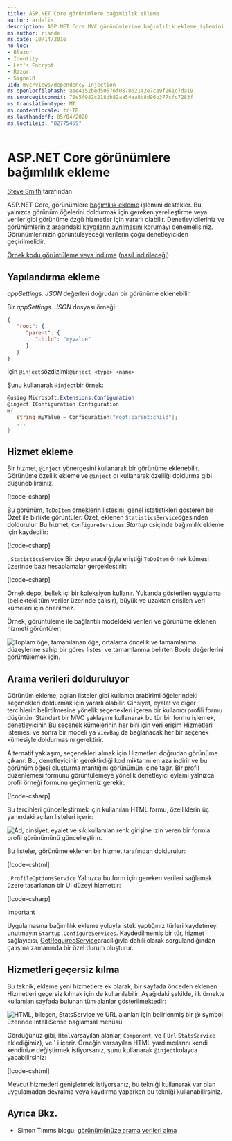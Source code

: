 ```yaml
---
title: ASP.NET Core görünümlere bağımlılık ekleme
author: ardalis
description: ASP.NET Core MVC görünümlerine bağımlılık ekleme işlemini nasıl desteklediğini öğrenin.
ms.author: riande
ms.date: 10/14/2016
no-loc:
- Blazor
- Identity
- Let's Encrypt
- Razor
- SignalR
uid: mvc/views/dependency-injection
ms.openlocfilehash: aee4152bed50576f087862142e7ce9f261c7da19
ms.sourcegitcommit: 70e5f982c218db82aa54aa8b8d96b377cfc7283f
ms.translationtype: MT
ms.contentlocale: tr-TR
ms.lasthandoff: 05/04/2020
ms.locfileid: "82775459"
---
```

# <a name="dependency-injection-into-views-in-aspnet-core"></a>ASP.NET Core görünümlere bağımlılık ekleme

[Steve Smith](https://ardalis.com/) tarafından

ASP.NET Core, görünümlere [bağımlılık ekleme](xref:fundamentals/dependency-injection) işlemini destekler. Bu, yalnızca görünüm öğelerini doldurmak için gereken yerelleştirme veya veriler gibi görünüme özgü hizmetler için yararlı olabilir. Denetleyicileriniz ve görünümleriniz arasındaki [kaygıların ayrılmasını](/dotnet/standard/modern-web-apps-azure-architecture/architectural-principles#separation-of-concerns) korumayı denemelisiniz. Görünümlerinizin görüntüleyeceği verilerin çoğu denetleyiciden geçirilmelidir.

[Örnek kodu görüntüleme veya indirme](https://github.com/dotnet/AspNetCore.Docs/tree/master/aspnetcore/mvc/views/dependency-injection/sample) ([nasıl indirileceği](xref:index#how-to-download-a-sample))

## <a name="configuration-injection"></a>Yapılandırma ekleme

*appSettings. JSON* değerleri doğrudan bir görünüme eklenebilir.

Bir *appSettings. JSON* dosyası örneği:

```json
{
   "root": {
      "parent": {
         "child": "myvalue"
      }
   }
}
```

İçin `@inject`sözdizimi:`@inject <type> <name>`

Şunu kullanarak `@inject`bir örnek:

```csharp
@using Microsoft.Extensions.Configuration
@inject IConfiguration Configuration
@{
   string myValue = Configuration["root:parent:child"];
   ...
}
```

## <a name="service-injection"></a>Hizmet ekleme

Bir hizmet, `@inject` yönergesini kullanarak bir görünüme eklenebilir. Görünüme özellik ekleme ve `@inject` dı kullanarak özelliği doldurma gibi düşünebilirsiniz.

[!code-csharp[](../../mvc/views/dependency-injection/sample/src/ViewInjectSample/Views/ToDo/Index.cshtml?highlight=4,5,15,16,17)]

Bu görünüm, `ToDoItem` örneklerin listesini, genel istatistikleri gösteren bir Özet ile birlikte görüntüler. Özet, eklenen `StatisticsService`öğesinden doldurulur. Bu hizmet, `ConfigureServices` *Startup.cs*içinde bağımlılık ekleme için kaydedilir:

[!code-csharp[](../../mvc/views/dependency-injection/sample/src/ViewInjectSample/Startup.cs?highlight=6,7&range=15-22)]

, `StatisticsService` Bir depo aracılığıyla eriştiği `ToDoItem` örnek kümesi üzerinde bazı hesaplamalar gerçekleştirir:

[!code-csharp[](../../mvc/views/dependency-injection/sample/src/ViewInjectSample/Model/Services/StatisticsService.cs?highlight=15,20,25)]

Örnek depo, bellek içi bir koleksiyon kullanır. Yukarıda gösterilen uygulama (bellekteki tüm veriler üzerinde çalışır), büyük ve uzaktan erişilen veri kümeleri için önerilmez.

Örnek, görüntüleme ile bağlantılı modeldeki verileri ve görünüme eklenen hizmeti görüntüler:

![Toplam öğe, tamamlanan öğe, ortalama öncelik ve tamamlanma düzeylerine sahip bir görev listesi ve tamamlanma belirten Boole değerlerini görüntülemek için.](dependency-injection/_static/screenshot.png)

## <a name="populating-lookup-data"></a>Arama verileri dolduruluyor

Görünüm ekleme, açılan listeler gibi kullanıcı arabirimi öğelerindeki seçenekleri doldurmak için yararlı olabilir. Cinsiyet, eyalet ve diğer tercihlerin belirtilmesine yönelik seçenekleri içeren bir kullanıcı profili formu düşünün. Standart bir MVC yaklaşımı kullanarak bu tür bir formu işlemek, denetleyicinin Bu seçenek kümelerinin her biri için veri erişim Hizmetleri istemesi ve sonra bir modeli ya `ViewBag` da bağlanacak her bir seçenek kümesiyle doldurmasını gerektirir.

Alternatif yaklaşım, seçenekleri almak için Hizmetleri doğrudan görünüme çıkarır. Bu, denetleyicinin gerektirdiği kod miktarını en aza indirir ve bu görünüm öğesi oluşturma mantığını görünümün içine taşır. Bir profil düzenlemesi formunu görüntülemeye yönelik denetleyici eylemi yalnızca profil örneği formunu geçirmeniz gerekir:

[!code-csharp[](../../mvc/views/dependency-injection/sample/src/ViewInjectSample/Controllers/ProfileController.cs?highlight=9,19)]

Bu tercihleri güncelleştirmek için kullanılan HTML formu, özelliklerin üç yanındaki açılan listeleri içerir:

![Ad, cinsiyet, eyalet ve sık kullanılan renk girişine izin veren bir formla profil görünümünü güncelleştirin.](dependency-injection/_static/updateprofile.png)

Bu listeler, görünüme eklenen bir hizmet tarafından doldurulur:

[!code-cshtml[](../../mvc/views/dependency-injection/sample/src/ViewInjectSample/Views/Profile/Index.cshtml?highlight=4,16,17,21,22,26,27)]

, `ProfileOptionsService` Yalnızca bu form için gereken verileri sağlamak üzere tasarlanan bir UI düzeyi hizmettir:

[!code-csharp[](../../mvc/views/dependency-injection/sample/src/ViewInjectSample/Model/Services/ProfileOptionsService.cs?highlight=7,13,24)]

> [!IMPORTANT]
> Uygulamasına bağımlılık ekleme yoluyla istek yaptığınız türleri kaydetmeyi unutmayın `Startup.ConfigureServices`. Kaydedilmemiş bir tür, hizmet sağlayıcısı, [GetRequiredService](/dotnet/api/microsoft.extensions.dependencyinjection.serviceproviderserviceextensions.getrequiredservice)aracılığıyla dahili olarak sorgulandığından çalışma zamanında bir özel durum oluşturur.

## <a name="overriding-services"></a>Hizmetleri geçersiz kılma

Bu teknik, ekleme yeni hizmetlere ek olarak, bir sayfada önceden eklenen Hizmetleri geçersiz kılmak için de kullanılabilir. Aşağıdaki şekilde, ilk örnekte kullanılan sayfada bulunan tüm alanlar gösterilmektedir:

![HTML, bileşen, StatsService ve URL alanları için belirlenmiş bir @ symbol üzerinde IntelliSense bağlamsal menüsü](dependency-injection/_static/razor-fields.png)

Gördüğünüz gibi, `Html`varsayılan alanlar, `Component`, ve ( `Url` `StatsService` eklediğimiz), ve ' i içerir. Örneğin varsayılan HTML yardımcılarını kendi kendinize değiştirmek istiyorsanız, şunu kullanarak `@inject`kolayca yapabilirsiniz:

[!code-cshtml[](../../mvc/views/dependency-injection/sample/src/ViewInjectSample/Views/Helper/Index.cshtml?highlight=3,11)]

Mevcut hizmetleri genişletmek istiyorsanız, bu tekniği kullanarak var olan uygulamadan devralma veya kaydırma yaparken bu tekniği kullanabilirsiniz.

## <a name="see-also"></a>Ayrıca Bkz.

* Simon Timms blogu: [görünümünüze arama verileri alma](https://blog.simontimms.com/2015/06/09/getting-lookup-data-into-you-view/)
